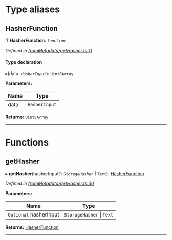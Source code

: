 

# Type aliases

<a id="hasherfunction"></a>

##  HasherFunction

**Ƭ HasherFunction**: *`function`*

*Defined in [fromMetadata/getHasher.ts:11](https://github.com/polkadot-js/api/blob/ca8da1f/packages/type-storage/src/fromMetadata/getHasher.ts#L11)*

#### Type declaration
▸(data: *`HasherInput`*): `Uint8Array`

**Parameters:**

| Name | Type |
| ------ | ------ |
| data | `HasherInput` |

**Returns:** `Uint8Array`

___

# Functions

<a id="gethasher"></a>

##  getHasher

▸ **getHasher**(hasherInput?: *`StorageHasher` \| `Text`*): [HasherFunction](_frommetadata_gethasher_.md#hasherfunction)

*Defined in [fromMetadata/getHasher.ts:30](https://github.com/polkadot-js/api/blob/ca8da1f/packages/type-storage/src/fromMetadata/getHasher.ts#L30)*

**Parameters:**

| Name | Type |
| ------ | ------ |
| `Optional` hasherInput | `StorageHasher` \| `Text` |

**Returns:** [HasherFunction](_frommetadata_gethasher_.md#hasherfunction)

___

